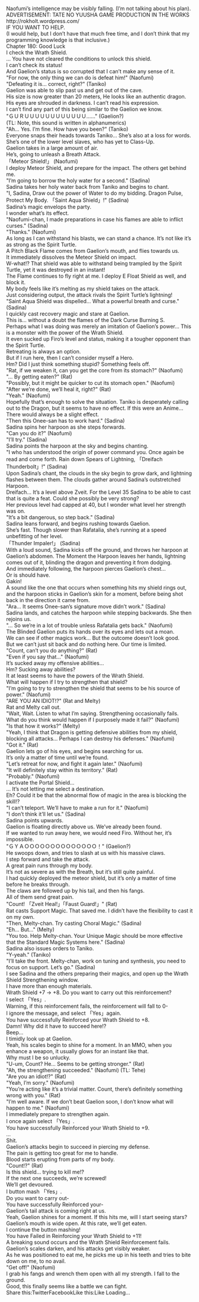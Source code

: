<br/>
Naofumi’s intelligence may be visibly falling. (I’m not talking about his plan).<br/>
ADVERTISEMENT: TATE NO YUUSHA GAME PRODUCTION IN THE WORKS<br/>
http://rokholt.wordpress.com/<br/>
IF YOU WANT TO HELP.<br/>
(I would help, but I don’t have that much free time, and I don’t think that my programming knowledge is that inclusive.)<br/>
Chapter 180: Good Luck<br/>
I check the Wrath Shield.<br/>
… You have not cleared the conditions to unlock this shield.<br/>
I can’t check its status!<br/>
And Gaelion’s status is so corrupted that I can’t make any sense of it.<br/>
"For now, the only thing we can do is defeat him!" (Naofumi)<br/>
"Defeating it is… correct, right?" (Taniko)<br/>
Gaelion was able to slip past us and get out of the cave.<br/>
His size is now greater than 20 meters, He looks like an authentic dragon.<br/>
His eyes are shrouded in darkness. I can’t read his expression.<br/>
I can’t find any part of this being similar to the Gaelion we know.<br/>
"ＧＵＲＵＵＵＵＵＵＵＵＵＵＵＵ……" (Gaelion?)<br/>
(TL: Note, this sound is written in alphanumerics)<br/>
"Ah… Yes. I’m fine. How have you been?" (Taniko)<br/>
Everyone snaps their heads towards Taniko… She’s also at a loss for words. She’s one of the lower level slaves, who has yet to Class-Up.<br/>
Gaelion takes in a large amount of air.<br/>
He’s, going to unleash a Breath Attack.<br/>
「Meteor Shield!」 (Naofumi)<br/>
I deploy Meteor Shield, and prepare for the impact. The others get behind me.<br/>
"I’m going to borrow the holy water for a second." (Sadina)<br/>
Sadina takes her holy water back from Taniko and begins to chant.<br/>
"I, Sadina, Draw out the power of Water to do my bidding. Dragon Pulse, Protect My Body. 「Saint Aqua Shield」!" (Sadina)<br/>
Sadina’s magic envelops the party.<br/>
I wonder what’s its effect.<br/>
"Naofumi-chan, I made preparations in case his flames are able to inflict curses." (Sadina)<br/>
"Thanks." (Naofumi)<br/>
As long as I can withstand his blasts, we can stand a chance. It’s not like it’s as strong as the Spirit Turtle.<br/>
A Pitch Black Flame comes from Gaelion’s mouth, and flies towards us.<br/>
It immediately dissolves the Meteor Shield on impact.<br/>
W-what!? That shield was able to withstand being trampled by the Spirit Turtle, yet it was destroyed in an instant!<br/>
The Flame continues to fly right at me. I deploy E Float Shield as well, and block it.<br/>
My body feels like it’s melting as my shield takes on the attack.<br/>
Just considering output, the attack rivals the Spirit Turtle’s lightning!<br/>
"Saint Aqua Shield was dispelled… What a powerful breath and curse." (Sadina)<br/>
I quickly cast recovery magic and stare at Gaelion.<br/>
This is… without a doubt the flames of the Dark Curse Burning S.<br/>
Perhaps what I was doing was merely an imitation of Gaelion’s power… This is a monster with the power of the Wrath Shield.<br/>
It even sucked up Firo’s level and status, making it a tougher opponent than the Spirit Turtle.<br/>
Retreating is always an option.<br/>
But if I run here, then I can’t consider myself a Hero.<br/>
Hm? Did I just think something stupid? Something feels off.<br/>
"Rat, if we weaken it, can you get the core from its stomach?" (Naofumi)<br/>
"… By getting eaten?" (Rat)<br/>
"Possibly, but it might be quicker to cut its stomach open." (Naofumi)<br/>
"After we’re done, we’ll heal it, right?" (Rat)<br/>
"Yeah." (Naofumi)<br/>
Hopefully that’s enough to solve the situation. Taniko is desperately calling out to the Dragon, but it seems to have no effect. If this were an Anime… There would always be a slight effect.<br/>
"Then this Onee-san has to work hard." (Sadina)<br/>
Sadina spins her harpoon as she steps forwards.<br/>
"Can you do it?" (Naofumi)<br/>
"I’ll try." (Sadina)<br/>
Sadina points the harpoon at the sky and begins chanting.<br/>
"I who has understood the origin of power command you. Once again be read and come forth. Rain down Spears of Lightning, 「Dreifach Thunderbolt」!" (Sadina)<br/>
Upon Sadina’s chant, the clouds in the sky begin to grow dark, and lightning flashes between them. The clouds gather around Sadina’s outstretched Harpoon.<br/>
Dreifach… It’s a level above Zveit. For the Level 35 Sadina to be able to cast that is quite a feat. Could she possibly be very strong?<br/>
Her previous level had capped at 40, but I wonder what level her strength was on.<br/>
"It’s a bit dangerous, so step back." (Sadina)<br/>
Sadina leans forward, and begins rushing towards Gaelion.<br/>
She’s fast. Though slower than Rafatalia, she’s running at a speed unbefitting of her level.<br/>
「Thunder Impaler!」 (Sadina)<br/>
With a loud sound, Sadina kicks off the ground, and throws her harpoon at Gaelion’s abdomen. The Moment the Harpoon leaves her hands, lightning comes out of it, blinding the dragon and preventing it from dodging.<br/>
And immediately following, the harpoon pierces Gaelion’s chest…<br/>
Or is should have.<br/>
Gakin!<br/>
A sound like the one that occurs when something hits my shield rings out, and the harpoon sticks in Gaelion’s skin for a moment, before being shot back in the direction it came from.<br/>
"Ara… It seems Onee-san’s signature move didn’t work." (Sadina)<br/>
Sadina lands, and catches the harpoon while stepping backwards. She then rejoins us.<br/>
"… So we’re in a lot of trouble unless Rafatalia gets back." (Naofumi)<br/>
The Blinded Gaelion puts its hands over its eyes and lets out a moan.<br/>
We can see if other magics work… But the outcome doesn’t look good.<br/>
But we can’t just sit back and do nothing here. Our time is limited.<br/>
"Count, can’t you do anything?" (Rat)<br/>
"Even if you say that…" (Naofumi)<br/>
It’s sucked away my offensive abilities…<br/>
Hm? Sucking away abilities?<br/>
It at least seems to have the powers of the Wrath Shield.<br/>
What will happen if I try to strengthen that shield?<br/>
"I’m going to try to strengthen the shield that seems to be his source of power." (Naofumi)<br/>
"ARE YOU AN IDIOT!?" (Rat and Melty)<br/>
Rat and Melty call out.<br/>
"Wait, Wait. Listen to what I’m saying. Strengthening occasionally fails. What do you think would happen if I purposely made it fail?" (Naofumi)<br/>
"Is that how it works?" (Melty)<br/>
"Yeah, I think that Dragon is getting defensive abilities from my shield, blocking all attacks… Perhaps I can destroy his defenses." (Naofumi)<br/>
"Got it." (Rat)<br/>
Gaelion lets go of his eyes, and begins searching for us.<br/>
It’s only a matter of time until we’re found.<br/>
"Let’s retreat for now, and fight it again later." (Naofumi)<br/>
"It will definitely stay within its territory." (Rat)<br/>
"Probably." (Naofumi)<br/>
I activate the Portal Shield…<br/>
… It’s not letting me select a destination.<br/>
Eh? Could it be that the abnormal flow of magic in the area is blocking the skill!?<br/>
"I can’t teleport. We’ll have to make a run for it." (Naofumi)<br/>
"I don’t think it’ll let us." (Sadina)<br/>
Sadina points upwards.<br/>
Gaelion is floating directly above us. We’ve already been found.<br/>
If we wanted to run away here, we would need Firo. Without her, it’s impossible.<br/>
"ＧＹＡＯＯＯＯＯＯＯＯＯＯＯＯＯＯ！" (Gaelion?)<br/>
He swoops down, and tries to slash at us with his massive claws.<br/>
I step forward and take the attack.<br/>
A great pain runs through my body.<br/>
It’s not as severe as with the Breath, but it’s still quite painful.<br/>
I had quickly deployed the meteor shield, but it’s only a matter of time before he breaks through.<br/>
The claws are followed up by his tail, and then his fangs.<br/>
All of them send great pain.<br/>
"Count! 「Zveit Heal!」「Faust Guard!」" (Rat)<br/>
Rat casts Support Magic. That saved me. I didn’t have the flexibility to cast it on my own.<br/>
"Then, Melty-chan. Try casting Choral Magic." (Sadina)<br/>
"Eh… But…" (Melty)<br/>
"You too. Help Melty-chan. Your Unique Magic should be more effective that the Standard Magic Systems here." (Sadina)<br/>
Sadina also issues orders to Taniko.<br/>
"Y-yeah." (Taniko)<br/>
"I’ll take the front. Melty-chan, work on tuning and synthesis, you need to focus on support. Let’s go." (Sadina)<br/>
I see Sadina and the others preparing their magics, and open up the Wrath Shield Strengthening window.<br/>
I have more than enough materials.<br/>
Wrath Shield +7 → +8. Do you want to carry out this reinforcement?<br/>
I select 「Yes」.<br/>
Warning, if this reinforcement fails, the reinforcement will fall to 0-<br/>
I ignore the message, and select 「Yes」again.<br/>
You have successfully Reinforced your Wrath Shield to +8.<br/>
Damn! Why did it have to succeed here!?<br/>
Beep…<br/>
I timidly look up at Gaelion.<br/>
Yeah, his scales begin to shine for a moment. In an MMO, when you enhance a weapon, it usually glows for an instant like that.<br/>
Why must I be so unlucky.<br/>
"U-um, Count? He… Seems to be getting stronger." (Rat)<br/>
"Ah, the strengthening succeeded." (Naofumi) (TL: Tehe)<br/>
"Are you an idiot!?" (Rat)<br/>
"Yeah, I’m sorry." (Naofumi)<br/>
"You’re acting like it’s a trivial matter. Count, there’s definitely something wrong with you." (Rat)<br/>
"I’m well aware. If we don’t beat Gaelion soon, I don’t know what will happen to me." (Naofumi)<br/>
I immediately prepare to strengthen again.<br/>
I once again select 「Yes」.<br/>
You have successfully Reinforced your Wrath Shield to +9.<br/>
…<br/>
Shit.<br/>
Gaelion’s attacks begin to succeed in piercing my defense.<br/>
The pain is getting too great for me to handle.<br/>
Blood starts erupting from parts of my body.<br/>
"Count!?" (Rat)<br/>
Is this shield… trying to kill me!?<br/>
If the next one succeeds, we’re screwed!<br/>
We’ll get devoured.<br/>
I button mash 「Yes」.<br/>
Do you want to carry out-<br/>
You have successfully Reinforced your-<br/>
Gaelion’s tail attack is coming right at us.<br/>
Yeah, Gaelion shines for a moment. If this hits me, will I start seeing stars?<br/>
Gaelion’s mouth is wide open. At this rate, we’ll get eaten.<br/>
I continue the button mashing!<br/>
You have Failed in Reinforcing your Wrath Shield to +11!<br/>
A breaking sound occurs and the Wrath Shield Reinforcement fails.<br/>
Gaelion’s scales darken, and his attacks get visibly weaker.<br/>
As he was positioned to eat me, he picks me up in his teeth and tries to bite down on me, to no avail.<br/>
"Get off!" (Naofumi)<br/>
I grab his fangs and wrench them open with all my strength. I fall to the ground.<br/>
Good, this finally seems like a battle we can fight.<br/>
Share this:TwitterFacebookLike this:Like Loading... <br/>
